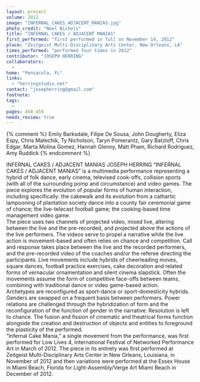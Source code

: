 ```yaml
---
layout: project
volume: 2012
image: "INFERNAL_CAKES_ADJACENT_MANIAS.jpg"
photo_credit: "Noel Nichols"
title: "INFERNAL CAKES / ADJACENT MANIAS"
first_performed: "first performed in full on November 14, 2012"
place: "Zeitgeist Multi-Disciplinary Arts Center, New Orleans, LA"
times_performed: "performed four times in 2012"
contributor: "JOSEPH HERRING"
collaborators: 
  - 
home: "Pensacola, FL"
links: 
  - "herringstudio.net"
contact: "josepherring@gmail.com"
footnote: 
tags: 
  - 
pages: 458-459
needs_review: true
---
```


{% comment %} 
Emily Barksdale, Filipe De Sousa, John Dougherty, Eliza Espy, Chris Matechik, Ty Nicholson, Taryn Pomerantz, Gary Batzloff, Chris Edgar, Marta Molina Gomez, Hannah Glenny, Matt Pham, Richard Rodriguez, Amy Ruddick
{% endcomment %}

 INFERNAL CAKES / ADJACENT MANIAS 
 JOSEPH HERRING 
 “INFERNAL CAKES / ADJACENT MANIAS” is a multimedia performance representing a hybrid of folk dance, early cinema, televised cook-offs, collision sports (with all of the surrounding pomp and circumstance) and video games. The piece explores the evolution of popular forms of human interaction, including specifically: the cakewalk and its evolution from a cathartic lampooning of plantation society dance into a county fair ceremonial game of chance; the live-telecast football game; the cooking-based time management video game.  
 The piece uses two channels of projected video, mixed live, altering between the live and the pre-recorded, and projected above the actions of the live performers. The videos serve to propel a narrative while the live action is movement-based and often relies on chance and competition. Call and response takes place between the live and the recorded performers, and the pre-recorded video of the coaches and/or the referee directing the participants. Live movements include hybrids of cheerleading moves, square dances, football practice exercises, cake decoration and related forms of vernacular ornamentation and silent cinema slapstick. Often the movements assume the form of competitive face-offs between teams, combining with traditional dance or video game-based action.  
 Archetypes are reconfigured as sport-dance or sport-domesticity hybrids. Genders are swapped on a frequent basis between performers. Power relations are challenged through the hybridization of form and the reconfiguration of the function of gender in the narrative. Resolution is left to chance. The fusion and fission of cinematic and theatrical forms function alongside the creation and destruction of objects and entities to foreground the plasticity of the performed.  
 “Infernal Cake Mania,” a single movement from the performance, was first performed for Low Lives 4, International Festival of Networked Performance Art in March of 2012. The piece in its entirety was first performed at Zeitgeist Multi-Disciplinary Arts Center in New Orleans, Louisiana, in November of 2012 and then variations were performed at the Essex House in Miami Beach, Florida for Light-Assembly/Verge Art Miami Beach in December of 2012. 
